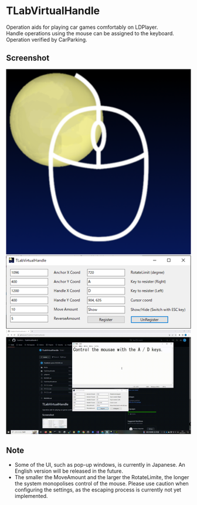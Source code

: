 # TLabVirtualHandle
Operation aids for playing car games comfortably on LDPlayer.  
Handle operations using the mouse can be assigned to the keyboard.  
Operation verified by CarParking.

## Screenshot
<img src="Media/icon.png" width="512"></img>
<img src="Media/tlab-virtual-handle.png" width="512"></img>  
<img src="Media/tlab-virtual-handle-demo.gif" width="512"></img>

## Note
- Some of the UI, such as pop-up windows, is currently in Japanese. An English version will be released in the future.
- The smaller the MoveAmount and the larger the RotateLimite, the longer the system monopolises control of the mouse. Please use caution when configuring the settings, as the escaping process is currently not yet implemented.
